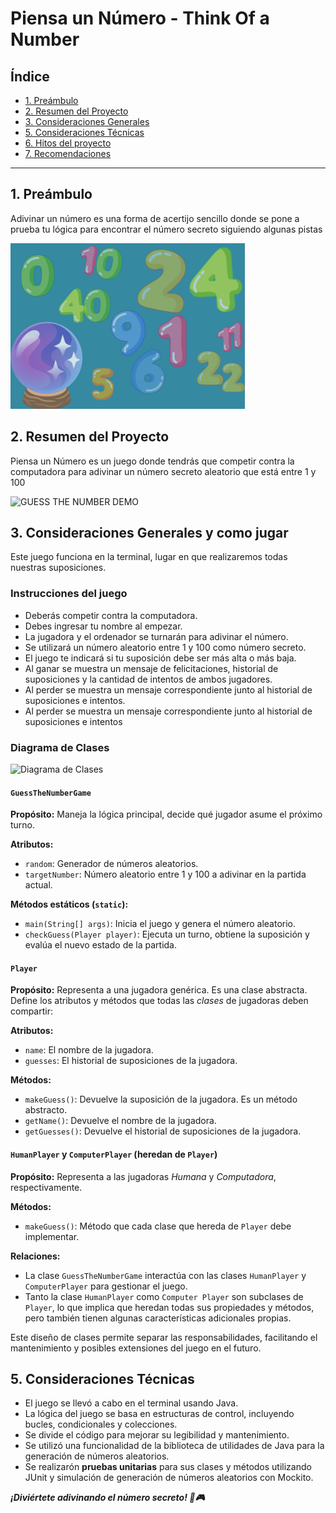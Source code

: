 # Piensa un Número - Think Of a Number

## Índice

- [1. Preámbulo](#1-preámbulo)
- [2. Resumen del Proyecto](#2-resumen-del-proyecto)
- [3. Consideraciones Generales](#4-consideraciones-generales)
- [5. Consideraciones Técnicas](#5-consideraciones-técnicas)
- [6. Hitos del proyecto](#6-hitos-del-proyecto)
- [7. Recomendaciones](#7-recomendaciones)

---

## 1. Preámbulo

Adivinar un número es una forma de acertijo sencillo donde se pone a prueba tu lógica para encontrar el número secreto siguiendo algunas pistas

![GUESS THE NUMBER](Guess_1.png)

## 2. Resumen del Proyecto

Piensa un Número es un juego donde tendrás que competir contra la computadora para adivinar un número secreto aleatorio que está entre 1 y 100

![GUESS THE NUMBER DEMO](https://firebasestorage.googleapis.com/v0/b/laboratoria-945ea.appspot.com/o/guess-the-number-demo.gif?alt=media)


## 3. Consideraciones Generales y como jugar

Este juego funciona en la terminal, lugar en que realizaremos todas nuestras suposiciones. 

### **Instrucciones del juego**

- Deberás competir contra la computadora.
- Debes ingresar tu nombre al empezar.
- La jugadora y el ordenador se turnarán para adivinar el número.
- Se utilizará un número aleatorio entre 1 y 100 como número secreto.
- El juego te indicará si tu suposición debe ser más alta o más baja.
- Al ganar se muestra un mensaje de felicitaciones, historial de suposiciones y la cantidad de intentos de ambos jugadores.
- Al perder se muestra un mensaje correspondiente junto al historial de suposiciones e intentos.
- Al perder se muestra un mensaje correspondiente junto al historial de suposiciones e intentos

### Diagrama de Clases

![Diagrama de Clases](https://firebasestorage.googleapis.com/v0/b/laboratoria-945ea.appspot.com/o/class-diagram.png?alt=media)

#### `GuessTheNumberGame`

**Propósito:**
Maneja la lógica principal, decide qué jugador asume el próximo turno.

**Atributos:**

- `random`: Generador de números aleatorios.
- `targetNumber`: Número aleatorio entre 1 y 100 a adivinar en la partida actual.

**Métodos estáticos (`static`):**

- `main(String[] args)`: Inicia el juego y genera el número aleatorio.
- `checkGuess(Player player)`: Ejecuta un turno, obtiene la suposición
  y evalúa el nuevo estado de la partida.

#### `Player`

**Propósito:**
Representa a una jugadora genérica. Es una clase abstracta.
Define los atributos y métodos que todas las _clases_ de jugadoras deben compartir:

**Atributos:**

- `name`: El nombre de la jugadora.
- `guesses`: El historial de suposiciones de la jugadora.

**Métodos:**

- `makeGuess()`: Devuelve la suposición de la jugadora. Es un método abstracto.
- `getName()`: Devuelve el nombre de la jugadora.
- `getGuesses()`: Devuelve el historial de suposiciones de la jugadora.

#### `HumanPlayer` y `ComputerPlayer` (heredan de `Player`)

**Propósito:**
Representa a las jugadoras _Humana_ y _Computadora_, respectivamente.

**Métodos:**

- `makeGuess()`: Método que cada clase que hereda de `Player` debe implementar.

**Relaciones:**

- La clase `GuessTheNumberGame` interactúa con las clases `HumanPlayer`
  y `ComputerPlayer` para gestionar el juego.
- Tanto la clase `HumanPlayer` como `Computer Player` son subclases de `Player`,
  lo que implica que heredan todas sus propiedades y métodos,
  pero también tienen algunas características adicionales propias.

Este diseño de clases permite separar las responsabilidades,
facilitando el mantenimiento y posibles extensiones del juego en el futuro.



## 5. Consideraciones Técnicas

- El juego se llevó a cabo en el terminal usando Java.
- La lógica del juego se basa en estructuras de control, incluyendo bucles,
  condicionales y colecciones.
- Se divide el código para mejorar su legibilidad y mantenimiento.
- Se utilizó una funcionalidad de la biblioteca de utilidades de Java para
  la generación de números aleatorios.
- Se realizarón **pruebas unitarias** para sus clases y métodos
  utilizando JUnit y simulación de generación de números aleatorios con Mockito.



**_¡Diviértete adivinando el número secreto! 🎲🎮_**
